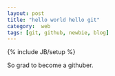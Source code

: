```yaml
---
layout: post
title: "hello world hello git"
category:  web 
tags: [git, github, newbie, blog]
---
```

{% include JB/setup %}

So grad to become a githuber. 
